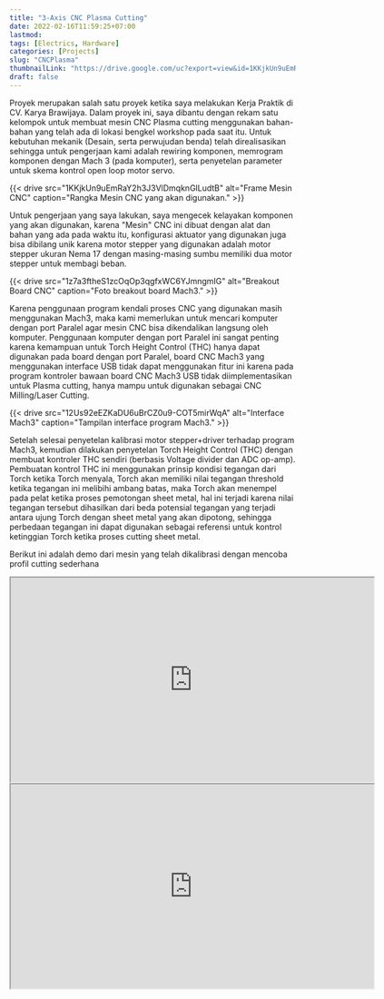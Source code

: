 ```yaml
---
title: "3-Axis CNC Plasma Cutting"
date: 2022-02-16T11:59:25+07:00
lastmod:
tags: [Electrics, Hardware]
categories: [Projects]
slug: "CNCPlasma"
thumbnailLink: "https://drive.google.com/uc?export=view&id=1KKjkUn9uEmRaY2h3J3VlDmqknGlLudtB"
draft: false
---
```


Proyek merupakan salah satu proyek ketika saya melakukan Kerja Praktik di CV. Karya Brawijaya. Dalam proyek ini, saya dibantu dengan rekam satu kelompok untuk membuat mesin CNC Plasma cutting menggunakan bahan-bahan yang telah ada di lokasi bengkel workshop pada saat itu. Untuk kebutuhan mekanik (Desain, serta perwujudan benda) telah direalisasikan sehingga untuk pengerjaan kami adalah rewiring komponen, memrogram komponen dengan Mach 3 (pada komputer), serta penyetelan parameter untuk skema kontrol open loop motor servo.

{{< drive
    src="1KKjkUn9uEmRaY2h3J3VlDmqknGlLudtB"
    alt="Frame Mesin CNC"
    caption="Rangka Mesin CNC yang akan digunakan."
    >}}

Untuk pengerjaan yang saya lakukan, saya mengecek kelayakan komponen yang akan digunakan, karena "Mesin" CNC ini dibuat dengan alat dan bahan yang ada pada waktu itu, konfigurasi aktuator yang digunakan juga bisa dibilang unik karena motor stepper yang digunakan adalah motor stepper ukuran Nema 17 dengan masing-masing sumbu memiliki dua motor stepper untuk membagi beban.

{{< drive
    src="1z7a3ftheS1zcOqOp3qgfxWC6YJmngmIG"
    alt="Breakout Board CNC"
    caption="Foto breakout board Mach3."
    >}}

Karena penggunaan program kendali proses CNC yang digunakan masih menggunakan Mach3, maka kami memerlukan untuk mencari komputer dengan port Paralel agar mesin CNC bisa dikendalikan langsung oleh komputer. Penggunaan komputer dengan port Paralel ini sangat penting karena kemampuan untuk Torch Height Control (THC) hanya dapat digunakan pada board dengan port Paralel, board CNC Mach3 yang menggunakan interface USB tidak dapat menggunakan fitur ini karena pada program kontroler bawaan board CNC Mach3 USB tidak diimplementasikan untuk Plasma cutting, hanya mampu untuk digunakan sebagai CNC Milling/Laser Cutting.

{{< drive
    src="12Us92eEZKaDU6uBrCZ0u9-COT5mirWqA"
    alt="Interface Mach3"
    caption="Tampilan interface program Mach3."
    >}}

Setelah selesai penyetelan kalibrasi motor stepper+driver terhadap program Mach3, kemudian dilakukan penyetelan Torch Height Control (THC) dengan membuat kontroler THC sendiri (berbasis Voltage divider dan ADC op-amp). Pembuatan kontrol THC ini menggunakan prinsip kondisi tegangan dari Torch ketika Torch menyala, Torch akan memiliki nilai tegangan threshold ketika tegangan ini melibihi ambang batas, maka Torch akan menempel pada pelat ketika proses pemotongan sheet metal, hal ini terjadi karena nilai tegangan tersebut dihasilkan dari beda potensial tegangan yang terjadi antara ujung Torch dengan sheet metal yang akan dipotong, sehingga perbedaan tegangan ini dapat digunakan sebagai referensi untuk kontrol ketinggian Torch ketika proses cutting sheet metal.

Berikut ini adalah demo dari mesin yang telah dikalibrasi dengan mencoba profil cutting sederhana

<iframe class="max-w-prose mb-20" src="https://drive.google.com/file/d/1O-ML7REfJu4DVBcBIwxg9Xn_motW99qD/preview" width="640" height="360" allow="autoplay" allowfullscreen></iframe>

<iframe class="max-w-prose mb-20" src="https://drive.google.com/file/d/1V_YkD3pN4nft3TI-xxOdbJmIunbJsdNo/preview" width="640" height="360" allow="autoplay" allowfullscreen></iframe>

